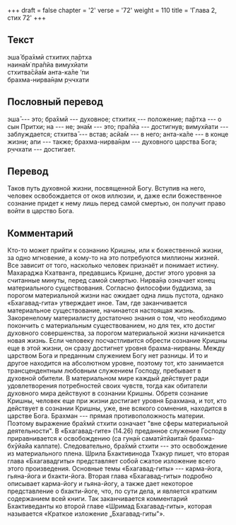 +++
draft = false
chapter = '2'
verse = '72'
weight = 110
title = 'Глава 2, стих 72'
+++
## Текст

эша̄ бра̄хмӣ стхитих̣ па̄ртха  
наина̄м̇ пра̄пйа вимухйати  
стхитва̄сйа̄м анта-ка̄ле ’пи  
брахма-нирва̄н̣ам р̣ччхати

## Пословный перевод

эша̄ --- это; бра̄хмӣ --- духовное; стхитих̣ --- положение; па̄ртха --- о
сын Притхи; на --- не; эна̄м --- это; пра̄пйа --- достигнув; вимухйати ---
заблуждается; стхитва̄ --- встав; асйа̄м --- в него; анта-ка̄ле --- в конце
жизни; апи --- также; брахма-нирва̄н̣ам --- духовного царства Бога;
р̣ччхати --- достигает.

## Перевод

Таков путь духовной жизни, посвященной Богу. Вступив на него, человек
освобождается от оков иллюзии, и, даже если божественное сознание придет
к нему лишь перед самой смертью, он получит право войти в царство Бога.

## Комментарий

Кто-то может прийти к сознанию Кришны, или к божественной жизни, за одно
мгновение, а кому-то на это потребуются миллионы жизней. Все зависит от
того, насколько человек признаёт и понимает истину. Махараджа Кхатванга,
предавшись Кришне, достиг этого уровня за считанные минуты, перед самой
смертью. Нирва̄н̣а означает конец материального существования. Согласно
философии буддизма, за порогом материальной жизни нас ожидает одна лишь
пустота, однако «Бхагавад-гита» утверждает иное. Там, где заканчивается
материальное существование, начинается настоящая жизнь. Закоренелому
материалисту достаточно знания о том, что необходимо покончить с
материальным существованием, но для тех, кто достиг духовного
совершенства, за порогом материальной жизни начинается новая жизнь. Если
человеку посчастливится обрести сознание Кришны еще в этой жизни, он
сразу достигнет уровня брахма-нирваны. Между царством Бога и преданным
служением Богу нет разницы. И то и другое находится на абсолютном
уровне, поэтому тот, кто занимается трансцендентным любовным служением
Господу, пребывает в духовной обители. В материальном мире каждый
действует ради удовлетворения потребностей своих чувств, тогда как
обитатели духовного мира действуют в сознании Кришны. Обретя сознание
Кришны, человек еще при жизни достигает уровня Брахмана, и тот, кто
действует в сознании Кришны, уже, вне всякого сомнения, находится в
царстве Бога. Брахман --- прямая противоположность материи. Поэтому
выражение бра̄хмӣ стхити означает "вне сферы материальной деятельности".
В «Бхагавад-гите» (14.26) преданное служение Господу приравнивается к
освобождению (са гун̣а̄н саматӣтйаита̄н брахма-бхӯйа̄йа калпате).
Следовательно, бра̄хмӣ стхити --- это освобождение из материального
плена. Шрила Бхактивинода Тхакур пишет, что вторая глава «Бхагавадгиты»
представляет собой сжатое изложение всего этого произведения. Основные
темы «Бхагавад-гиты» --- карма-йога, гьяна-йога и бхакти-йога. Вторая
глава «Бхагавад-гиты» подробно описывает карма-йогу и гьяна-йогу, а
также дает некоторое представление о бхакти-йоге, что, по сути дела, и
является кратким содержанием всей книги. Так заканчивается комментарий
Бхактиведанты ко второй главе «Шримад Бхагавад-гиты», которая называется
«Краткое изложение „Бхагавад-гиты"».

